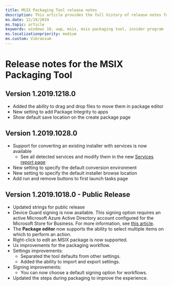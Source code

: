 ```yaml
---
title: MSIX Packaging Tool release notes
description: This article provides the full history of release notes for different versions of the MSIX Packaging Tool.
ms.date: 12/19/2019
ms.topic: article
keywords: windows 10, uwp, msix, msix packaging tool, insider program
ms.localizationpriority: medium
ms.custom: Vibranium
---
```


# Release notes for the MSIX Packaging Tool

## Version 1.2019.1218.0

- Added the ability to drag and drop files to move them in package editor
- New setting to add Package Integrity to apps
- Show default save location on the create package page

## Version 1.2019.1028.0

- Support for converting an existing installer with services is now available
  - See all detected services and modify them in the new [Services report page](../convert-an-installer-with-services.md)
- New setting to specify the default conversion environment
- New setting to specify the default installer browse location
- Add run and remove buttons to first launch tasks page

## Version 1.2019.1018.0 - Public Release

- Updated strings for public release
- Device Guard signing is now available. This signing option requires an active Microsoft Azure Active Directory account configured for the Microsoft Store for Business. For more information, see [this article](https://docs.microsoft.com/windows/msix/package/signing-package-device-guard-signing).
- The **Package editor** now supports the ability to select multiple items on which to perform an action.
- Right-click to edit an MSIX package is now supported.
- Ux improvements for the packaging workflow.
- Settings improvements:
    - Separated the tool defaults from other settings.
    - Added the ability to import and export settings.
- Signing improvements:
    - You can now choose a default signing option for workflows.
- Updated the steps during packaging to improve the experience.

